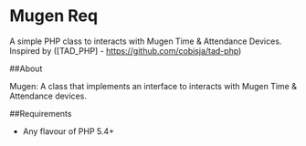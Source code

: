 # Mugen Req

A simple PHP class to interacts with Mugen Time & Attendance Devices.
Inspired by ([TAD_PHP] - https://github.com/cobisja/tad-php)

##About

Mugen: A class that implements an interface to interacts with Mugen Time & Attendance devices.


##Requirements
* Any flavour of PHP 5.4+